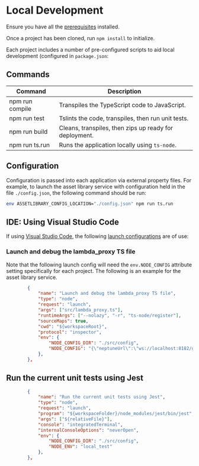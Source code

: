 # Local Development

Ensure you have all the [prerequisites](prerequisites.md) installed.

Once a project has been cloned, run `npm install` to initialize.

Each project includes a number of pre-configured scripts to aid local development (configured in `package.json`:

## Commands

Command | Description
--- | ---
npm run compile | Transpiles the TypeScript code to JavaScript.
npm run test | Tslints the code, transpiles, then run unit tests.
npm run build | Cleans, transpiles, then zips up ready for deployment.
npm run ts.run | Runs the application locally using `ts-node`.


## Configuration

Configuration is passed into each application via external property files.  For example, to launch the asset library service with configuration held in the file `./config.json`, the following command should be run:

```sh
env ASSETLIBRARY_CONFIG_LOCATION="./config.json" npm run ts.run
```

## IDE: Using Visual Studio Code

If using [Visual Studio Code](https://code.visualstudio.com/download), the following [launch configurations](https://code.visualstudio.com/docs/editor/debugging#_launch-configurations) are of use:

### Launch and debug the lambda_proxy TS file

Note that the following launch config will need the `env.NODE_CONFIG` attribute setting specifically for each project.  The following is an example for the asset library service.

```json
        {
            "name": "Launch and debug the lambda_proxy TS file",
            "type": "node",
            "request": "launch",
            "args": ["src/lambda_proxy.ts"],
            "runtimeArgs": ["--nolazy", "-r", "ts-node/register"],
            "sourceMaps": true,
            "cwd": "${workspaceRoot}",
            "protocol": "inspector",
            "env": {
                "NODE_CONFIG_DIR": "./src/config",
                "NODE_CONFIG": "{\"neptuneUrl\":\"ws://localhost:8182/gremlin\",\"aws\":{\"region\":\"us-west-2\",\"iot\":{\"endpoint\":\"aofuby49j6efy.iot.us-west-2.amazonaws.com\"}}}"
            },
        },
```

## Run the current unit tests using Jest

```json
        {
            "name": "Run the current unit tests using Jest",
            "type": "node",
            "request": "launch",
            "program": "${workspaceFolder}/node_modules/jest/bin/jest",
            "args": ["${relativeFile}"],
            "console": "integratedTerminal",
            "internalConsoleOptions": "neverOpen",
            "env": {
                "NODE_CONFIG_DIR": "./src/config",
                "NODE_ENV": "local_test"
            },
        },
```